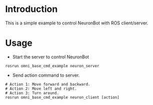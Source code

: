 # Introduction
This is a simple example to control NeuronBot with ROS client/server.

# Usage
* Start the server to control NeuronBot
```
rosrun omni_base_cmd_example neuron_server
```
* Send action command to server.
```
# Action 1: Move forward and backward.
# Action 2: Move left and right.
# Action 3: Turn around.
rosrun omni_base_cmd_example neuron_client [action]
```
